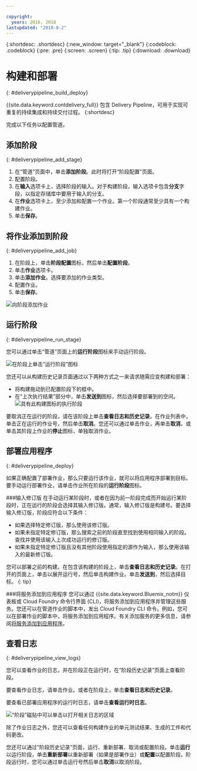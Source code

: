 ```yaml
---

copyright:
  years: 2016, 2018
lastupdated: "2018-8-2"
---
```

<!-- Copyright info at top of file: REQUIRED
    The copyright info is YAML content that must occur at the top of the MD file, before attributes are listed.
    It must be surrounded by 3 dashes.
    The value "years" can contain just one year or a two years separated by a comma. (years: 2014, 2016)
    Indentation as per the previous template must be preserved.
-->

{:shortdesc: .shortdesc}
{:new_window: target="_blank"}
{:codeblock: .codeblock}
{:pre: .pre}
{:screen: .screen}
{:tip: .tip}
{:download: .download}

# 构建和部署
{: #deliverypipeline_build_deploy}

{{site.data.keyword.contdelivery_full}} 包含 Delivery Pipeline，可用于实现可重复的持续集成和持续交付过程。
{:shortdesc}

完成以下任务以配置管道。

## 添加阶段
{: #deliverypipeline_add_stage}

1. 在“管道”页面中，单击**添加阶段**。此时将打开“阶段配置”页面。
2. 配置阶段。
  1. 在**输入**选项卡上，选择阶段的输入。对于构建阶段，输入选项卡包含**分支**字段，以指定存储库中要用于输入的分支。
  2. 在**作业**选项卡上，至少添加和配置一个作业。第一个阶段通常至少具有一个构建作业。
3. 单击**保存**。

## 将作业添加到阶段
{: #deliverypipeline_add_job}

1. 在阶段上，单击**阶段配置**图标，然后单击**配置阶段**。
2. 单击**作业**选项卡。
3. 单击**添加作业**。选择要添加的作业类型。
4. 配置作业。
5. 单击**保存**。

![向阶段添加作业](images/AddJob2.png)

## 运行阶段
{: #deliverypipeline_run_stage}

您可以通过单击“管道”页面上的**运行阶段**图标来手动运行阶段。

![在阶段上单击“运行阶段”图标](images/RunStage.png)

您还可以从构建历史记录页面通过以下两种方式之一来请求随需应变构建和部署：
* 将构建拖动到已配置阶段下的框中。
* 在“上次执行结果”部分中，单击**发送到**图标，然后选择要部署到的空间。![具有此构建图标的执行阶段](images/deploy_to.png)

要取消正在运行的阶段，请在该阶段上单击**查看日志和历史记录**。在作业列表中，单击正在运行的作业号，然后单击**取消**。您还可以通过单击作业，再单击**取消**，或单击其阶段上作业的**停止**图标，单独取消作业。

## 部署应用程序
{: #deliverypipeline_deploy}

如果正确配置了部署作业，那么只要运行该作业，就可以将应用程序部署到目标。要手动运行部署作业，请单击作业所在阶段的**运行阶段**图标。

###输入修订版
在手动运行某阶段时，或者在因为前一阶段完成而开始运行某阶段时，正在运行的阶段会选择其输入修订版。通常，输入修订版是构建号。要选择输入修订版，阶段应符合以下条件：

* 如果选择特定修订版，那么使用该修订版。
* 如果未指定特定修订版，那么搜索之前的阶段直至找到使用相同输入的阶段。查找并使用该输入上次成功运行的修订版。
* 如果未指定特定修订版且没有其他阶段使用指定的源作为输入，那么使用该输入的最新修订版。

您可以部署之前的构建。在包含该构建的阶段上，单击**查看日志和历史记录**。在打开的页面上，单击以展开运行号，然后单击构建作业。单击**发送到**，然后选择目标。
{: tip}

###将服务添加到应用程序
您可以通过 {{site.data.keyword.Bluemix_notm}} 仪表板或 Cloud Foundry 命令行界面 (CLI)，将服务添加到应用程序并管理这些服务。您还可以在管道作业的脚本中，发出 Cloud Foundry CLI 命令。例如，您可以在部署作业的脚本中，将服务添加到应用程序。有关添加服务的更多信息，请参阅[将服务添加到应用程序](/docs/services/reqnsi.html#add_service)。

## 查看日志
{: #deliverypipeline_view_logs}

您可以查看作业的日志，并在阶段正在运行时，在“阶段历史记录”页面上查看阶段。

要查看作业日志，请单击作业。或者在阶段上，单击**查看日志和历史记录**。

要查看已部署应用程序的运行时日志，请单击**查看运行时日志**。

![“阶段”磁贴中可以单击以打开相关日志的区域](images/view_logs_and_history.png)

除了作业日志之外，您还可以查看任何构建作业的单元测试结果、生成的工件和代码更改。

您还可以通过“阶段历史记录”页面，运行、重新部署、取消或配置阶段。单击**运行**以运行阶段，单击**重新部署**以重新部署（如果是部署作业）或**配置**以配置阶段。阶段运行时，您可以通过单击运行号然后单击**取消**以取消阶段。
